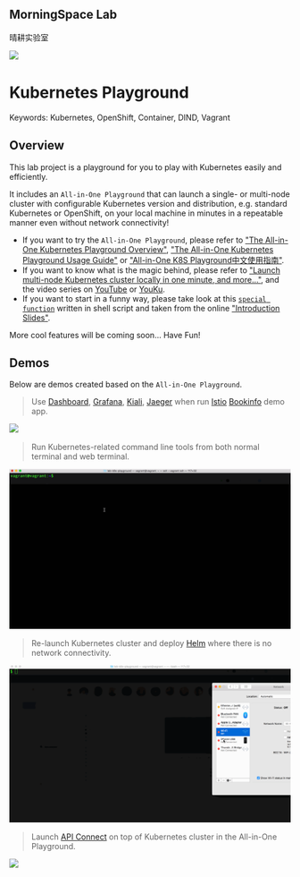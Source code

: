 ## MorningSpace Lab 

晴耕实验室

[![](https://morningspace.github.io/assets/images/banner.jpg)](https://morningspace.github.io)

# Kubernetes Playground

Keywords: Kubernetes, OpenShift, Container, DIND, Vagrant

## Overview

This lab project is a playground for you to play with Kubernetes easily and efficiently.

It includes an `All-in-One Playground` that can launch a single- or multi-node cluster with configurable Kubernetes version and distribution, e.g. standard Kubernetes or OpenShift, on your local machine in minutes in a repeatable manner even without network connectivity!

* If you want to try the `All-in-One Playground`, please refer to ["The All-in-One Kubernetes Playground Overview"](/docs/All-in-One-Playground-Overview.md), ["The All-in-One Kubernetes Playground Usage Guide"](/docs/All-in-One-Playground-Usage-Guide.md) or ["All-in-One K8S Playground中文使用指南"](https://morningspace.github.io/tech/all-in-one-k8s-playground/).
* If you want to know what is the magic behind, please refer to ["Launch multi-node Kubernetes cluster locally in one minute, and more..."](https://morningspace.github.io/tech/k8s-run/), and the video series on [YouTube](https://www.youtube.com/watch?v=0uVdF3Inv48&list=PLVQM6jLkNkfqHgd0aX7TnjioOiQrqsXIa) or [YouKu](https://v.youku.com/v_show/id_XNDI2Mzk1NDcyMA==.html?f=52221532).
* If you want to start in a funny way, please take look at this [`special function`](https://morningspace.github.io/lab-k8s-playground/docs/slides/#/11/1) written in shell script and taken from the online ["Introduction Slides"](https://morningspace.github.io/lab-k8s-playground/docs/slides).

More cool features will be coming soon... Have Fun!

## Demos

Below are demos created based on the `All-in-One Playground`.

> Use [Dashboard](https://github.com/kubernetes/dashboard), [Grafana](https://grafana.com), [Kiali](https://www.kiali.io), [Jaeger](https://www.jaegertracing.io) when run [Istio](https://istio.io) [Bookinfo](https://istio.io/docs/examples/bookinfo) demo app.

![](/docs/demo-apps.gif)

> Run Kubernetes-related command line tools from both normal terminal and web terminal.

![](/docs/demo-tools.gif)

> Re-launch Kubernetes cluster and deploy [Helm](https://helm.sh) where there is no network connectivity.

![](/docs/demo-offline.gif)

> Launch [API Connect](https://developer.ibm.com/apiconnect) on top of Kubernetes cluster in the All-in-One Playground.

![](/docs/demo-apic.gif)

